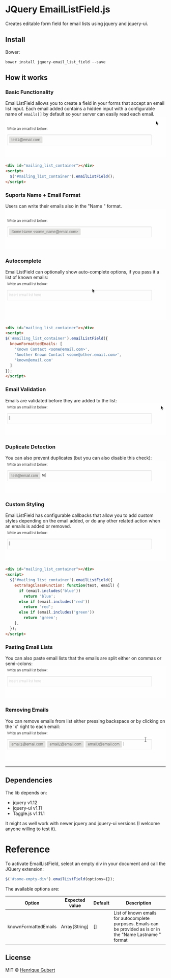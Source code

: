 JQuery EmailListField.js
=========

Creates editable form field for email lists using jquery and jquery-ui.

## Install

Bower:

    bower install jquery-email_list_field --save


## How it works

### Basic Functionality
EmailListField allows you to create a field in your forms that accept an email list input. Each email added contains a hidden input with a configurable name of `emails[]` by default so your server can easily read each email.
![](https://github.com/hsgubert/jquery-email_list_field/raw/master/examples/01-simple/01-simple.gif)
```html
<div id="mailing_list_container"></div>
<script>
  $('#mailing_list_container').emailListField();
</script>
```

### Suports Name + Email Format
 Users can write their emails also in the "Name <email>" format.
![](https://github.com/hsgubert/jquery-email_list_field/raw/master/examples/01-simple/01-simple-with_name.gif)

### Autocomplete
EmailListField can optionally show auto-complete options, if you pass it a list of known emails:
![](https://github.com/hsgubert/jquery-email_list_field/raw/master/examples/02-autocomplete/02-autocomplete.gif)
```html
<div id="mailing_list_container"></div>
<script>
$('#mailing_list_container').emailListField({
  knownFormattedEmails: [
    'Known Contact <some@email.com>',
    'Another Known Contact <some@other.email.com>',
    'known@email.com'
  ]
});
</script>
```

### Email Validation
Emails are validated before they are added to the list:
![](https://github.com/hsgubert/jquery-email_list_field/raw/master/examples/01-simple/01-simple-invalid_email.gif)

### Duplicate Detection
You can also prevent duplicates (but you can also disable this check):
![](https://github.com/hsgubert/jquery-email_list_field/raw/master/examples/01-simple/01-simple-duplicate_detection.gif)

### Custom Styling
EmailListField has configurable callbacks that allow you to add custom styles depending on the email added, or do any other related action when an emails is added or removed.
![](https://github.com/hsgubert/jquery-email_list_field/raw/master/examples/04-special_styling/04-special_styling.gif)
```html
<div id="mailing_list_container"></div>
<script>
  $('#mailing_list_container').emailListField({
    extraTagClassFunction: function(text, email) {
      if (email.includes('blue'))
        return 'blue';
      else if (email.includes('red'))
        return 'red';
      else if (email.includes('green'))
        return 'green';
    },
  });
</script>
```

### Pasting Email Lists
You can also paste email lists that the emails are split either on commas or semi-colons:
![](https://github.com/hsgubert/jquery-email_list_field/raw/master/examples/04-special_styling/04-special_styling-pasting.gif)

### Removing Emails
You can remove emails from list either pressing backspace or by clicking on the 'x' right to each email:
![](https://github.com/hsgubert/jquery-email_list_field/raw/master/examples/01-simple/01-simple-removing_emails.gif)

---

## Dependencies
The lib depends on:
* jquery v1.12
* jquery-ui v1.11
* Taggle.js v1.11.1

It might as well work with newer jquery and jquery-ui versions (I welcome anyone willing to test it).

# Reference
To activate EmailListField, select an empty div in your document and call the JQuery extension:
```javascript
$('#some-empty-div').emailListField(options={});
```

The available options are:

| Option        | Expected value | Default | Description  |
| ------------- | -------------- | ------- | ------------ |
|  knownFormattedEmails | Array[String] | [] | List of known emails for autocomplete purposes. Emails can be provided as is or in the "Name Lastname <email>" format |

## License

MIT © [Henrique Gubert](https://github.com/hsgubert)
